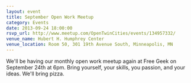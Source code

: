 ```yaml
---
layout: event 
title: September Open Work Meetup
category: Events
date: 2013-09-24 18:00:00
rsvp_url: http://www.meetup.com/OpenTwinCities/events/134957332/
venue_name: Hubert H. Humphrey Center 
venue_location: Room 50, 301 19th Avenue South, Minneapolis, MN
---
```


We'll be having our monthly open work meetup again at Free Geek on September
24th at 6pm. Bring yourself, your skills, you passion, and your ideas. We'll
bring pizza.
